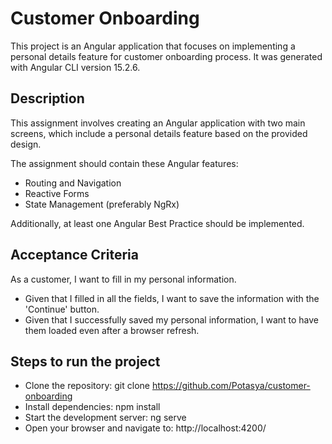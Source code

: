 # Customer Onboarding

This project is an Angular application that focuses on implementing a personal details feature for customer onboarding process. It was generated with Angular CLI version 15.2.6.

## Description

This assignment involves creating an Angular application with two main screens, which include a personal details feature based on the provided design.

The assignment should contain these Angular features:

 - Routing and Navigation
 - Reactive Forms
 - State Management (preferably NgRx)

Additionally, at least one Angular Best Practice should be implemented.

## Acceptance Criteria

As a customer, I want to fill in my personal information.

 - Given that I filled in all the fields, I want to save the information with the 'Continue' button.
 - Given that I successfully saved my personal information, I want to have them loaded even after a browser refresh.

## Steps to run the project

 - Clone the repository: git clone https://github.com/Potasya/customer-onboarding
 - Install dependencies: npm install
 - Start the development server: ng serve
 - Open your browser and navigate to: http://localhost:4200/
